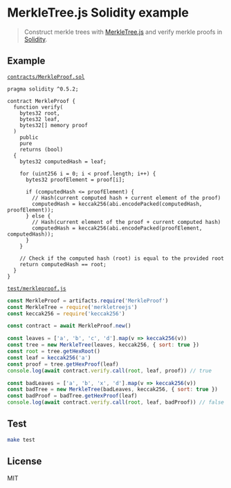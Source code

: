 # MerkleTree.js Solidity example

> Construct merkle trees with [MerkleTree.js](https://github.com/miguelmota/merkletreejs) and verify merkle proofs in [Solidity](https://github.com/ethereum/solidity).

## Example

[`contracts/MerkleProof.sol`](./contracts/MerkleProof.sol)

```solidity
pragma solidity ^0.5.2;

contract MerkleProof {
  function verify(
    bytes32 root,
    bytes32 leaf,
    bytes32[] memory proof
  )
    public
    pure
    returns (bool)
  {
    bytes32 computedHash = leaf;

    for (uint256 i = 0; i < proof.length; i++) {
      bytes32 proofElement = proof[i];

      if (computedHash <= proofElement) {
        // Hash(current computed hash + current element of the proof)
        computedHash = keccak256(abi.encodePacked(computedHash, proofElement));
      } else {
        // Hash(current element of the proof + current computed hash)
        computedHash = keccak256(abi.encodePacked(proofElement, computedHash));
      }
    }

    // Check if the computed hash (root) is equal to the provided root
    return computedHash == root;
  }
}
```

[`test/merkleproof.js`](./test/merkleproof.js)

```js
const MerkleProof = artifacts.require('MerkleProof')
const MerkleTree = require('merkletreejs')
const keccak256 = require('keccak256')

const contract = await MerkleProof.new()

const leaves = ['a', 'b', 'c', 'd'].map(v => keccak256(v))
const tree = new MerkleTree(leaves, keccak256, { sort: true })
const root = tree.getHexRoot()
const leaf = keccak256('a')
const proof = tree.getHexProof(leaf)
console.log(await contract.verify.call(root, leaf, proof)) // true

const badLeaves = ['a', 'b', 'x', 'd'].map(v => keccak256(v))
const badTree = new MerkleTree(badLeaves, keccak256, { sort: true })
const badProof = badTree.getHexProof(leaf)
console.log(await contract.verify.call(root, leaf, badProof)) // false
```

## Test

```bash
make test
```

## License

MIT
